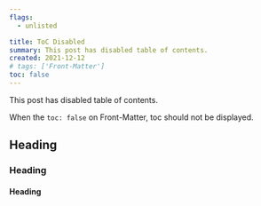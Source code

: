 ```yaml
---
flags:
  - unlisted

title: ToC Disabled
summary: This post has disabled table of contents.
created: 2021-12-12
# tags: ['Front-Matter']
toc: false
---
```


This post has disabled table of contents.

When the `toc: false` on Front-Matter, toc should not be displayed.

## Heading

### Heading

#### Heading
